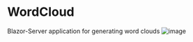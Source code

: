 # WordCloud
Blazor-Server application for generating word clouds
![image](https://github.com/Woselko/WordCloud/assets/76818798/7230e3e2-2116-4482-9a5a-cd1567b4f877)

